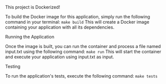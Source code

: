 This project is Dockerized!

To build the Docker image for this application, simply run the following command in your terminal: 
`make build`
This will create a Docker image containing your application with all its dependencies.

Running the Application

Once the image is built, you can run the container and process a file named input.txt using the following command: `make run`
This will start the container and execute your application using input.txt as input.

Testing

To run the application's tests, execute the following command: `make tests`

